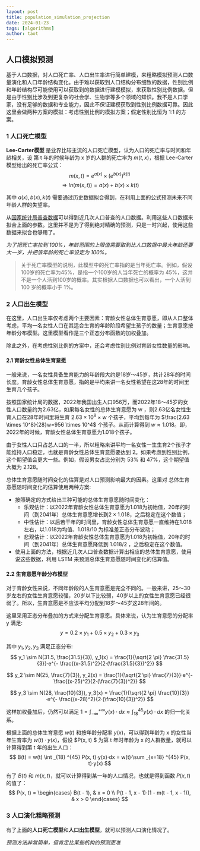 ```yaml
---
layout: post
title: population_simulation_projection
date: 2024-01-23
tags: [algorithms]
author: taot
---
```


## 人口模拟预测

基于人口数据，对人口死亡率、人口出生率进行简单建模，来粗略模拟预测人口数量演化和人口年龄结构变化。由于难以获取到人口结构分布细致的数据，性别比例和年龄结构尽可能使用可以获取到的数据进行建模模拟，来获取性别比例数据。但是由于性别比涉及到更复杂的社会学、生物学等多个领域的知识。我不是人口学家，没有足够的数据和专业能力，因此不保证建模获取到性别比例数据可靠。因此这里会做两种方案的模拟：考虑性别比例的模拟方案；假定性别比恒为 1:1 的方案。


### 1 人口死亡模型

**Lee-Carter模型** 是业界比较主流的人口死亡模型，认为人口的死亡率与时间和年龄相关，设 第 t 年的时候年龄为 x 岁的人群的死亡率为 $m(t, x)$，根据 Lee-Carter模型给出的死亡率公式：
$$
m(x, t) = e^{a(x)} \times (e^{b(x)})^{k(t)}
$$
$$
\Rightarrow ln (m(x, t)) = a(x) + b(x) \times k(t)
$$

其中 $a(x), b(x), k(t)$ 需要通过历史数据拟合得到，在利用上面的公式预测未来不同年龄人群的失望率。

从[国家统计局普查数据](https://www.stats.gov.cn/sj/pcsj/)可以得到近几次人口普查的人口数据。利用这些人口数据来拟合上面的参数。这里并不是为了得到绝对精确的预测，只是一时兴起，使用这些数据来拟合也够用了。

*为了把死亡率拉到 100%，年龄范围的上限值需要取到比人口数据中最大年龄还要大一岁，并把该年龄的死亡率设定为 100%。*

> 关于死亡率模型的说明，此模型中的死亡率指的是当年死亡率。例如，假设 100岁的死亡率为45%，是指一个100岁的人当年死亡的概率为 45%，这并不是一个人活到100岁的概率。其实根据人口数据也可以看出，一个人活到 100 岁的概率小于 1%。

### 2 人口出生模型

在这里，人口出生率仅考虑两个主要因素：育龄女性总体生育意愿，即从人口整体考虑，平均一名女性人口在其适合生育的年龄阶段希望生孩子的数量；生育意愿按年龄分布模型。这里模型看作是三个正态分布函数的加权叠加。

除此之外，在考虑性别比例的方案中，还会考虑性别比例对育龄女性数量的影响。

#### 2.1 育龄女性总体生育意愿

一般来说，一名女性具备生育能力的年龄段大约是18岁～45岁，共计28年的时间长度。育龄女性总体生育意愿，指的是平均来讲一名女性希望在这28年的时间里生育几个孩子。

按照国家统计局的数据，2022年我国出生人口956万，而2022年18～45岁的女性人口数量约为2.63亿，如果每名女性的总体生育意愿为 w ，则2.63亿名女性生育人口在28年时间里将生育 $2.63 \times 10^8 \times w$ 个孩子，平均到每年为 $\frac{2.63 \times 10^8}{28}w=956 \times 10^4$ 个孩子。从而计算得到 $w \approx 1.018$。即，2022年的时候，育龄女性总体生育意愿为1.018个孩子。

由于女性人口只占总人口的一半，所以粗略来讲平均一名女性一生生育2个孩子才能维持人口稳定，也就是育龄女性总体生育意愿要达到 2。如果考虑到性别比例，这个期望值会更大一些。例如，假设男女占比分别为 53% 和 47%，这个期望值大概为 2.128。

总体生育意愿随时间变化的估算是对人口预测影响最大的因素。这里对 总体生育意愿随时间变化的估算使用两种方案:
* 按照确定的方式给出三种可能的总体生育意愿随时间变化：
  * 乐观估计：以2022年育龄女性总体生育意愿为1.018为初始值，20年的时间（到2041年）总体生育意愿增长到$2 \times 1.018$，之后稳定在这个数值；
  * 中性估计：以后若干年的时间里，育龄女性总体生育意愿一直维持在1.018左右，以1.018为均值、1.018/10 为标准差正态分布波动；
  * 悲观估计：以2022年育龄女性总体生育意愿为1.018为初始值，20年的时间（到2041年）总体生育意愿降低到 1.018/2 ，之后稳定在这个数值。
* 使用上面的方法，根据近几次人口普查数据计算出相应的总体生育意愿，使用说这些数据，利用 LSTM 来预测总体生育意愿随时间变化的估算值。

#### 2.2 生育意愿年龄分布模型

对于育龄女性来说，不同年龄段的人生育意愿是完全不同的。一般来讲，25～30岁左右的女性生育意愿较强，20岁以下比较弱，40岁以上的女性生育意愿已经很弱了。所以，生育意愿是不应该平均分配到18岁～45岁这28年间的。

这里采用正态分布叠加的方式来分配生育意愿。具体来说，认为生育意愿的分配率 y 满足:
$$
y = 0.2 \times y_1 + 0.5 \times y_2 + 0.3 \times y_3
$$

其中 $y_1, y_2, y_3$ 满足正态分布:
$$
y_1 \sim N(31.5, \frac{31.5}{3}), y_1(x) = \frac{1}{\sqrt{2 \pi} \frac{31.5}{3}}·e^{- \frac{(x-31.5)^2}{2·(\frac{31.5}{3})^2}}
$$

$$
y_2 \sim N(25, \frac{7}{3}), y_2(x) = \frac{1}{\sqrt{2 \pi} \frac{7}{3}}·e^{- \frac{(x-25)^2}{2·(\frac{7}{3})^2}}
$$

$$
y_3 \sim N(28, \frac{10}{3}), y_3(x) = \frac{1}{\sqrt{2 \pi} \frac{10}{3}}·e^{- \frac{(x-28)^2}{2·(\frac{10}{3})^2}}
$$

这样加权叠加后，仍然可以满足 $1 = \int _{- \infty} ^{+ \infty} y(x) · dx \approx \int _{18} ^{45} y(x) · dx$ 的归一化关系。

根据上面的总体生育意愿 $w(t)$ 和按年龄分配率 $y(x)$，可以得到年龄为 x 的女性当年生育率为 $w(t)·y(x)$，假设 $P(x, t) $ 为第 t 年时年龄为 x 的人群数量，就可以计算得到第 t 年的出生人口：
$$
B(t) = w(t) \int _{18} ^{45} P(x, t)·y(x)·dx = w(t)·\sum _{x=18} ^{45} P(x, t)·y(x)
$$

有了 $B(t)$ 和 $m(x, t)$，就可以计算得到某一年的人口情况，也就是得到函数 $P(x, t)$ 的值了：
$$
P(x, t) = \begin{cases}
    B(t - 1), & x = 0 \\
    P(t - 1, x - 1)·(1 - m(t - 1, x - 1)), & x > 0
\end{cases}
$$


### 3 人口演化粗略预测

有了上面的**人口死亡模型**和**人口出生模型**，就可以预测人口演化情况了。



*预测方法非常简单，但肯定比某些机构的预测更准*
